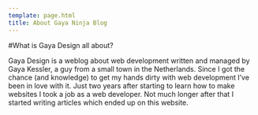 ```yaml
---
template: page.html
title: About Gaya Ninja Blog
---
```


#What is Gaya Design all about?

Gaya Design is a weblog about web development written and managed by Gaya Kessler, a guy from a small town in the Netherlands. Since I got the chance (and knowledge) to get my hands dirty with web development I’ve been in love with it. Just two years after starting to learn how to make websites I took a job as a web developer. Not much longer after that I started writing articles which ended up on this website.

